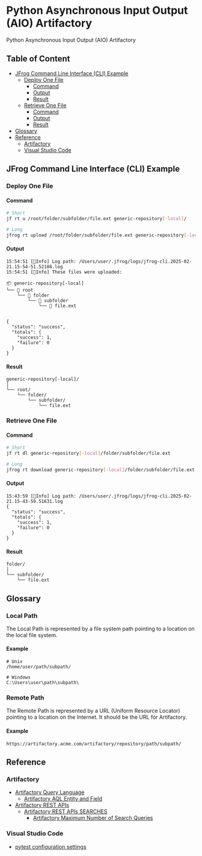 # Python Asynchronous Input Output (AIO) Artifactory

Python Asynchronous Input Output (AIO) Artifactory

## Table of Content

* [JFrog Command Line Interface (CLI) Example](#jfrog-command-line-interface-cli-example)
    * [Deploy One File](#deploy-one-file)
        * [Command](#command)
        * [Output](#output)
        * [Result](#result)
    * [Retrieve One File](#retrieve-one-file)
        * [Command](#command-1)
        * [Output](#output-1)
        * [Result](#result-1)
* [Glossary](#glossary)
* [Reference](#reference)
    * [Artifactory](#artifactory)
    * [Visual Studio Code](#visual-studio-code)

## JFrog Command Line Interface (CLI) Example

### Deploy One File

#### Command

```bash
# Short
jf rt u /root/folder/subfolder/file.ext generic-repository[-local]/

# Long
jfrog rt upload /root/folder/subfolder/file.ext generic-repository[-local]/
```

#### Output

```text
15:54:51 [🔵Info] Log path: /Users/user/.jfrog/logs/jfrog-cli.2025-02-21.15-54-51.52108.log
15:54:51 [🔵Info] These files were uploaded:

📦 generic-repository[-local]
└── 📁 root
    └── 📁 folder
        └── 📁 subfolder
            └── 📄 file.ext


{
  "status": "success",
  "totals": {
    "success": 1,
    "failure": 0
  }
}
```

#### Result

```text
generic-repository[-local]/
│
└── root/
    └── folder/
        └── subfolder/
            └── file.ext
```

### Retrieve One File

#### Command

```bash
# Short
jf rt dl generic-repository[-local]/folder/subfolder/file.ext

# Long
jfrog rt download generic-repository[-local]/folder/subfolder/file.ext
```

#### Output

```text
15:43:59 [🔵Info] Log path: /Users/user/.jfrog/logs/jfrog-cli.2025-02-21.15-43-59.51631.log
{
  "status": "success",
  "totals": {
    "success": 1,
    "failure": 0
  }
}
```

#### Result

```text
folder/
│
└── subfolder/
    └── file.ext
```

## Glossary

### Local Path

The Local Path is represented by a file system path pointing to a
location on the local file system.

#### Example

```text
# Unix
/home/user/path/subpath/
```

```text
# Windows
C:\Users\user\path\subpath\
```

### Remote Path

The Remote Path is represented by a URL (Uniform Resource Locator)
pointing to a location on the Internet. It should be the URL for
Artifactory.

#### Example

```text
https://artifactory.acme.com/artifactory/repository/path/subpath/
```

## Reference

### Artifactory

* [Artifactory Query Language](https://jfrog.com/help/r/jfrog-artifactory-documentation/artifactory-query-language)
    * [Artifactory AQL Entity and Field](https://jfrog.com/help/r/jfrog-artifactory-documentation/aql-entities-and-fields)
* [Artifactory REST APIs](https://jfrog.com/help/r/jfrog-rest-apis/artifactory-rest-apis)
    * [Artifactory REST APIs SEARCHES](https://jfrog.com/help/r/jfrog-rest-apis/searches)
        * [Artifactory Maximum Number of Search Queries](https://jfrog.com/help/r/maximum-number-of-search-queries/maximum-number-of-search-queries.)

### Visual Studio Code

* [pytest configuration settings](https://code.visualstudio.com/docs/python/testing#_pytest-configuration-settings)
